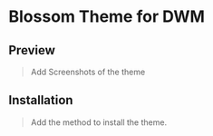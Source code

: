 # Blossom Theme for DWM

## Preview
> Add Screenshots of the theme

## Installation
> Add the method to install the theme.
